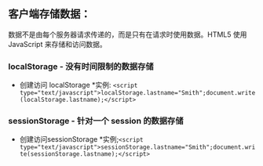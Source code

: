  客户端存储数据：
 ------
 数据不是由每个服务器请求传递的，而是只有在请求时使用数据。HTML5 使用 JavaScript 来存储和访问数据。
 
### localStorage - 没有时间限制的数据存储
* 创建访问 localStorage
  *实例: `<script type="text/javascript">localStorage.lastname="Smith";document.write(localStorage.lastname);</script>`
### sessionStorage - 针对一个 session 的数据存储
* 创建访问sessionStorage
  *实例;`<script type="text/javascript">sessionStorage.lastname="Smith";document.write(sessionStorage.lastname);</script>`
